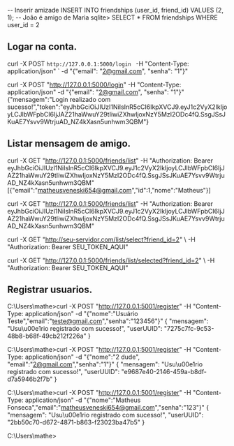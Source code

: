 -- Inserir amizade
INSERT INTO friendships (user_id, friend_id) VALUES (2, 1);  -- João é amigo de Maria
sqlite> SELECT * FROM friendships WHERE user_id = 2

## Logar na conta.

curl -X POST `http://127.0.0.1:5000/login ` -H "Content-Type: application/json" ` -d "{\"email\": \"2@gmail.com\", \"senha\": \"1\"}"

curl -X POST "http://127.0.0.1:5000/login" -H "Content-Type: application/json" -d "{\"email\": \"2@gmail.com\", \"senha\": \"1\"}"
{"mensagem":"Login realizado com sucesso!","token":"eyJhbGciOiJIUzI1NiIsInR5cCI6IkpXVCJ9.eyJ1c2VyX2lkIjoyLCJlbWFpbCI6IjJAZ21haWwuY29tIiwiZXhwIjoxNzY5MzI2ODc4fQ.SsgJSsJKuAE7Ysvv9WtrjuAD_NZ4kXasn5unhwm3QBM"}

## Listar mensagem de amigo.

curl -X GET "http://127.0.0.1:5000/friends/list" -H "Authorization: Bearer eyJhbGciOiJIUzI1NiIsInR5cCI6IkpXVCJ9.eyJ1c2VyX2lkIjoyLCJlbWFpbCI6IjJAZ21haWwuY29tIiwiZXhwIjoxNzY5MzI2ODc4fQ.SsgJSsJKuAE7Ysvv9WtrjuAD_NZ4kXasn5unhwm3QBM"
[{"email":"matheusveneski654@gmail.com","id":1,"nome":"Matheus"}]

curl -X GET "http://127.0.0.1:5000/friends/list" -H "Authorization: Bearer eyJhbGciOiJIUzI1NiIsInR5cCI6IkpXVCJ9.eyJ1c2VyX2lkIjoyLCJlbWFpbCI6IjJAZ21haWwuY29tIiwiZXhwIjoxNzY5MzI2ODc4fQ.SsgJSsJKuAE7Ysvv9WtrjuAD_NZ4kXasn5unhwm3QBM"

curl -X GET "http://seu-servidor.com/list/select?friend_id=2" \ -H "Authorization: Bearer SEU_TOKEN_AQUI"

curl -X GET "http://127.0.0.1:5000/friends/list/selected?friend_id=2" \ -H "Authorization: Bearer SEU_TOKEN_AQUI"

## Registrar usuarios.

C:\Users\mathe>curl -X POST "http://127.0.0.1:5001/register" -H "Content-Type: application/json" -d "{\"nome\":\"Usuário Teste\",\"email\":\"teste@gmail.com\",\"senha\":\"123456\"}"
{
  "mensagem": "Usu\u00e1rio registrado com sucesso!",
  "userUUID": "7275c7fc-9c53-48b8-b68f-49cb212f226a"
}

C:\Users\mathe>curl -X POST "http://127.0.0.1:5001/register" -H "Content-Type: application/json" -d "{\"nome\":\"2 dude\",\
"email\":\"2@gmail.com\",\"senha\":\"1\"}"
{
  "mensagem": "Usu\u00e1rio registrado com sucesso!",
  "userUUID": "e9687e40-2146-459a-b8df-d7a5946b2f7b"
}

C:\Users\mathe>curl -X POST "http://127.0.0.1:5001/register" -H "Content-Type: application/json" -d "{\"nome\":\"Matheus Fonseca\",\"email\":\"matheusveneski654@gmail.com\",\"senha\":\"123\"}"
{
  "mensagem": "Usu\u00e1rio registrado com sucesso!",
  "userUUID": "2bb50c70-d672-4871-b863-f23023ba47b5"
}

C:\Users\mathe>